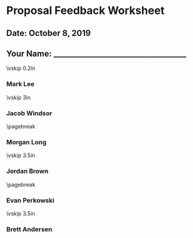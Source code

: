 # Proposal Feedback Worksheet
## Date: October 8, 2019

## Your Name: ___________________________________

\vskip 0.2in

### Mark Lee

\vskip 3in

### Jacob Windsor

\pagebreak

### Morgan Long

\vskip 3.5in

### Jordan Brown

\pagebreak

### Evan Perkowski

\vskip 3.5in

### Brett Andersen
